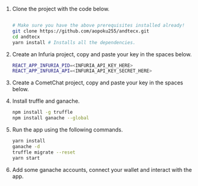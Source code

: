 
1. Clone the project with the code below.
    ```sh

    # Make sure you have the above prerequisites installed already!
    git clone https://github.com/aopoku255/andtecx.git
    cd andtecx
    yarn install # Installs all the dependencies.
    ```
2. Create an Infuria project, copy and paste your key in the spaces below.

    ```sh
    REACT_APP_INFURIA_PID=<INFURIA_API_KEY_HERE>
    REACT_APP_INFURIA_API=<INFURIA_API_KEY_SECRET_HERE>
    ```
3. Create a CometChat project, copy and paste your key in the spaces below.
4. Install truffle and ganache.
    ```sh
    npm install -g truffle
    npm install ganache --global
    ```
5. Run the app using the following commands.
    ```sh
    yarn install
    ganache -d
    truffle migrate --reset
    yarn start
    ```
6. Add some ganache accounts, connect your wallet and interact with the app.
<br/>

